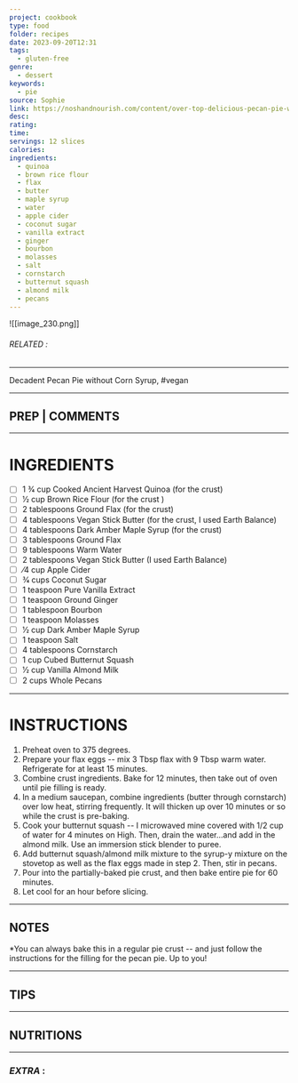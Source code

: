 ```yaml
---
project: cookbook
type: food
folder: recipes
date: 2023-09-20T12:31
tags:
  - gluten-free
genre:
  - dessert
keywords:
  - pie
source: Sophie
link: https://noshandnourish.com/content/over-top-delicious-pecan-pie-without-corn-syrup
desc: 
rating: 
time: 
servings: 12 slices
calories: 
ingredients:
  - quinoa
  - brown rice flour
  - flax
  - butter
  - maple syrup
  - water
  - apple cider
  - coconut sugar
  - vanilla extract
  - ginger
  - bourbon
  - molasses
  - salt
  - cornstarch
  - butternut squash
  - almond milk
  - pecans
---
```


![[image_230.png]]
###### *RELATED* : 
---
Decadent Pecan Pie without Corn Syrup, #vegan

---
## PREP | COMMENTS



---
# INGREDIENTS

- [ ] 1 3⁄4 cup Cooked Ancient Harvest Quinoa (for the crust)
- [ ] 1⁄2 cup Brown Rice Flour (for the crust )
- [ ] 2 tablespoons Ground Flax (for the crust)
- [ ] 4 tablespoons Vegan Stick Butter (for the crust, I used Earth Balance)
- [ ] 4 tablespoons Dark Amber Maple Syrup (for the crust)
- [ ] 3 tablespoons Ground Flax
- [ ] 9 tablespoons Warm Water
- [ ] 2 tablespoons Vegan Stick Butter (I used Earth Balance)
- [ ] ⁄4 cup Apple Cider
- [ ] 3⁄4 cups Coconut Sugar
- [ ] 1 teaspoon Pure Vanilla Extract
- [ ] 1 teaspoon Ground Ginger
- [ ] 1 tablespoon Bourbon
- [ ] 1 teaspoon Molasses
- [ ] 1⁄2 cup Dark Amber Maple Syrup
- [ ] 1 teaspoon Salt
- [ ] 4 tablespoons Cornstarch
- [ ] 1 cup Cubed Butternut Squash
- [ ] 1⁄2 cup Vanilla Almond Milk
- [ ] 2 cups Whole Pecans

---
# INSTRUCTIONS

1. Preheat oven to 375 degrees.
2. Prepare your flax eggs -- mix 3 Tbsp flax with 9 Tbsp warm water. Refrigerate for at least 15 minutes. 
3. Combine crust ingredients. Bake for 12 minutes, then take out of oven until pie filling is ready.
4. In a medium saucepan, combine ingredients (butter through cornstarch) over low heat, stirring frequently. It will thicken up over 10 minutes or so while the crust is pre-baking.
5. Cook your butternut squash -- I microwaved mine covered with 1/2 cup of water for 4 minutes on High. Then, drain the water...and add in the almond milk. Use an immersion stick blender to puree. 
6. Add butternut squash/almond milk mixture to the syrup-y mixture on the stovetop as well as the flax eggs made in step 2. Then, stir in pecans.
7. Pour into the partially-baked pie crust, and then bake entire pie for 60 minutes. 
8. Let cool for an hour before slicing.

---
## NOTES

*You can always bake this in a regular pie crust -- and just follow the instructions for the filling for the pecan pie. Up to you!

---
## TIPS



---
## NUTRITIONS



---
### *EXTRA* :



